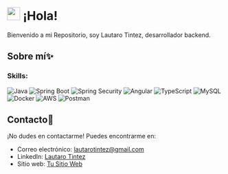 <h1><img src = "https://raw.githubusercontent.com/MartinHeinz/MartinHeinz/master/wave.gif" width = 30px> ¡Hola!</h1>

Bienvenido a mi Repositorio, soy Lautaro Tintez, desarrollador backend.

## Sobre mí✨

### Skills:
![Java](https://img.shields.io/badge/Java-ED8B00?style=for-the-badge&logo=openjdk&logoColor=white)
![Spring Boot](https://img.shields.io/badge/Spring%20Boot-6DB33F?style=for-the-badge&logo=spring&logoColor=white)
![Spring Security](https://img.shields.io/badge/Spring%20Security-00AA55?style=for-the-badge&logo=springsecurity&logoColor=white)
![Angular](https://img.shields.io/badge/Angular-DD0031?style=for-the-badge&logo=angular&logoColor=white)
![TypeScript](https://img.shields.io/badge/TypeScript-007ACC?style=for-the-badge&logo=typescript&logoColor=white)
![MySQL](https://img.shields.io/badge/-MySQL-4479A1?style=for-the-badge&logo=mysql&labelColor=4479A1&logoColor=FFF)
![Docker](https://img.shields.io/badge/Docker-2496ED?style=for-the-badge&logo=docker&logoColor=white)
![AWS](https://img.shields.io/badge/AWS-232F3E?style=for-the-badge&logo=amazon-aws&logoColor=white)
![Postman](https://img.shields.io/badge/Postman-FF6C37?style=for-the-badge&logo=postman&logoColor=white)





## Contacto📩

¡No dudes en contactarme! Puedes encontrarme en:

- Correo electrónico: lautarotintez@gmail.com
- LinkedIn: [Lautaro Tintez](www.linkedin.com/in/lautarotintez)
- Sitio web: [Tu Sitio Web](https://www.tusitio.com)

<!---
LautaroTnz/LautaroTnz is a ✨ special ✨ repository because its `README.md` (this file) appears on your GitHub profile.
You can click the Preview link to take a look at your changes.
--->
